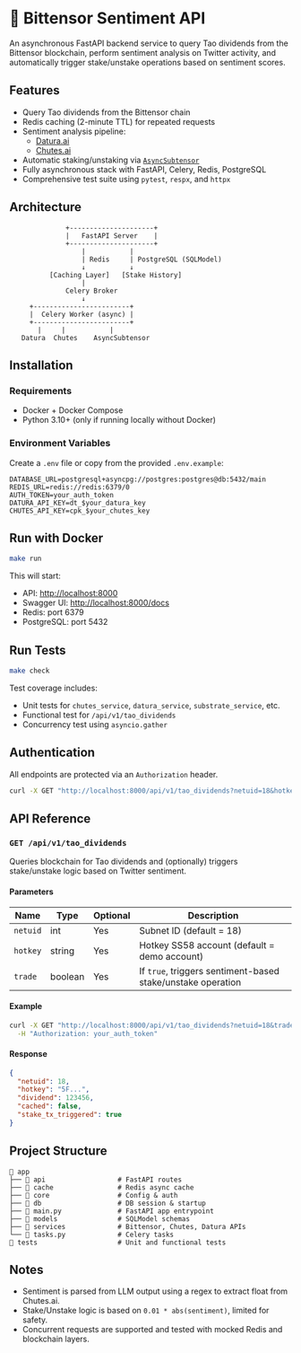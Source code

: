 # 🧠 Bittensor Sentiment API

An asynchronous FastAPI backend service to query Tao dividends from the
Bittensor blockchain, perform sentiment analysis on Twitter activity, and
automatically trigger stake/unstake operations based on sentiment scores.

## Features

- Query Tao dividends from the Bittensor chain
- Redis caching (2-minute TTL) for repeated requests
- Sentiment analysis pipeline:
  - [Datura.ai](https://docs.datura.ai/guides/capabilities/twitter-search)
  - [Chutes.ai](https://chutes.ai/)
- Automatic staking/unstaking via
  [`AsyncSubtensor`](https://github.com/opentensor/bittensor)
- Fully asynchronous stack with FastAPI, Celery, Redis, PostgreSQL
- Comprehensive test suite using `pytest`, `respx`, and `httpx`

## Architecture

```text
              +---------------------+
              |   FastAPI Server    |
              +---------------------+
                  |           |
                  | Redis     | PostgreSQL (SQLModel)
                  ↓           ↓
          [Caching Layer]   [Stake History]
                  |
              Celery Broker
                  ↓
     +------------------------+
     |  Celery Worker (async) |
     +------------------------+
       |     |           |
   Datura  Chutes    AsyncSubtensor
```

## Installation

### Requirements

- Docker + Docker Compose
- Python 3.10+ (only if running locally without Docker)

### Environment Variables

Create a `.env` file or copy from the provided `.env.example`:

```env
DATABASE_URL=postgresql+asyncpg://postgres:postgres@db:5432/main
REDIS_URL=redis://redis:6379/0
AUTH_TOKEN=your_auth_token
DATURA_API_KEY=dt_$your_datura_key
CHUTES_API_KEY=cpk_$your_chutes_key
```

## Run with Docker

```bash
make run
```

This will start:

- API: [http://localhost:8000](http://localhost:8000)
- Swagger UI: [http://localhost:8000/docs](http://localhost:8000/docs)
- Redis: port 6379
- PostgreSQL: port 5432

## Run Tests

```bash
make check
```

Test coverage includes:

- Unit tests for `chutes_service`, `datura_service`, `substrate_service`, etc.
- Functional test for `/api/v1/tao_dividends`
- Concurrency test using `asyncio.gather`

## Authentication

All endpoints are protected via an `Authorization` header.

```bash
curl -X GET "http://localhost:8000/api/v1/tao_dividends?netuid=18&hotkey=5FFApaS75bv5pJHfAp2FVLBj9ZaXuFDjEypsaBNc1wCfe52v&trade=true" -q -H \"Authorization: supersecret123\"
```

## API Reference

### `GET /api/v1/tao_dividends`

Queries blockchain for Tao dividends and (optionally) triggers stake/unstake
logic based on Twitter sentiment.

#### Parameters

| Name     | Type    | Optional | Description                                                 |
| -------- | ------- | -------- | ----------------------------------------------------------- |
| `netuid` | int     | Yes      | Subnet ID (default = 18)                                    |
| `hotkey` | string  | Yes      | Hotkey SS58 account (default = demo account)                |
| `trade`  | boolean | Yes      | If `true`, triggers sentiment-based stake/unstake operation |

#### Example

```bash
curl -X GET "http://localhost:8000/api/v1/tao_dividends?netuid=18&trade=true" \
  -H "Authorization: your_auth_token"
```

#### Response

```json
{
  "netuid": 18,
  "hotkey": "5F...",
  "dividend": 123456,
  "cached": false,
  "stake_tx_triggered": true
}
```

## Project Structure

```
 app
├──  api                  # FastAPI routes
├──  cache                # Redis async cache
├──  core                 # Config & auth
├──  db                   # DB session & startup
├──  main.py              # FastAPI app entrypoint
├──  models               # SQLModel schemas
├──  services             # Bittensor, Chutes, Datura APIs
└──  tasks.py             # Celery tasks
 tests                    # Unit and functional tests
```

## Notes

- Sentiment is parsed from LLM output using a regex to extract float from
  Chutes.ai.
- Stake/Unstake logic is based on `0.01 * abs(sentiment)`, limited for safety.
- Concurrent requests are supported and tested with mocked Redis and blockchain
  layers.
